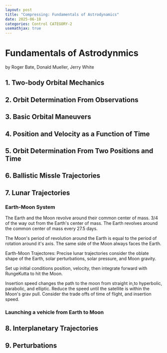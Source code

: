 ```yaml
---
layout: post
title: "Compressing: Fundamentals of Astrodynamics"
date: 2025-06-18
categories: Control CATEGORY-2
usemathjax: true
---
```


# Fundamentals of Astrodynmics
by Roger Bate, Donald Mueller, Jerry White

## 1. Two-body Orbital Mechanics

## 2. Orbit Determination From Observations

## 3. Basic Orbital Maneuvers

## 4. Position and Velocity as a Function of Time

## 5. Orbit Determination From Two Positions and Time

## 6. Ballistic Missle Trajectories

## 7. Lunar Trajectories

### Earth-Moon System
The Earth and the Moon revolve around their common center of mass. 3/4 of the way out from the Earth's center of mass. The Earth revolves around the common center of mass every 27.5 days.

The Moon's period of revolution around the Earth is equal to the period of rotation around it's axis. The same side of the Moon always faces the Earth.

Earth-Moon Trajectores: Precise lunar trajectories consider the oblate shape of the Earth, solar perturbations, solar pressure, and Moon gravity.

Set up initial conditions position, velocity, then integrate forward with RungeKutta to hit the Moon.

Insertion speed changes the path to the moon from straight in,to hyperbolic, parabolic, and elliptic. Reduce the speed until the satellite is within the Moon's grav pull. Consider the trade offs of time of flight, and insertion speed.

### Launching a vehicle from Earth to Moon

## 8. Interplanetary Trajectories

## 9. Perturbations
